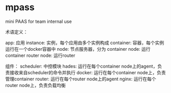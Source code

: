 # mpass
mini PAAS for team internal use

术语定义：

app:        应用
instance:   实例，每个应用由多个实例构成
container:  容器，每个实例运行在一个docker容器中
node:       节点服务器，分为
	container node:  运行container
	router node:     运行router

组件：
scheduler:  中控模块
hades:      运行在每个container node上的agent，负责接收来自scheduler的命令并执行
docker:     运行在每个container node上，负责管理container
router:     运行在每个router node上的agent
nginx:      运行在每个router node上，负责负载均衡

